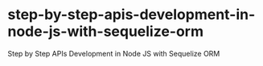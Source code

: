 # step-by-step-apis-development-in-node-js-with-sequelize-orm

Step by Step APIs Development in Node JS with Sequelize ORM
